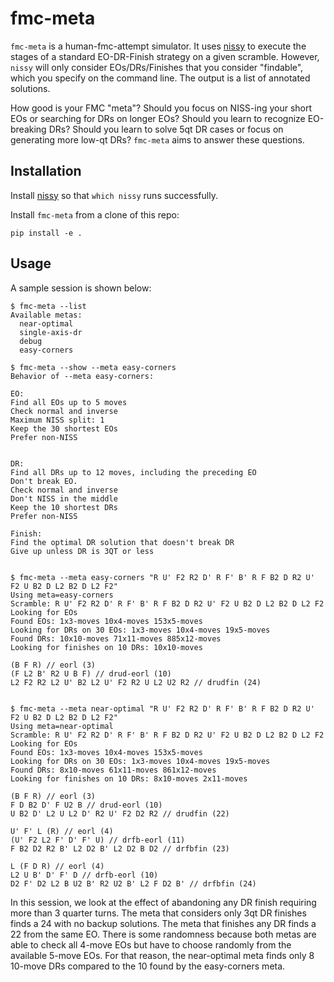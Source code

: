 # fmc-meta

`fmc-meta` is a human-fmc-attempt simulator. It uses [nissy](https://nissy.tronto.net/) to execute the stages of a standard EO-DR-Finish strategy on a given scramble. However, `nissy` will only consider EOs/DRs/Finishes that you consider "findable", which you specify on the command line. The output is a list of annotated solutions.

How good is your FMC "meta"? Should you focus on NISS-ing your short EOs or searching for DRs on longer EOs? Should you learn to recognize EO-breaking DRs? Should you learn to solve 5qt DR cases or focus on generating more low-qt DRs?  `fmc-meta` aims to answer these questions.

## Installation

Install [nissy](https://nissy.tronto.net/) so that `which nissy` runs successfully.

Install `fmc-meta` from a clone of this repo:
```
pip install -e .
```

## Usage

A sample session is shown below:
```
$ fmc-meta --list
Available metas:
  near-optimal
  single-axis-dr
  debug
  easy-corners

$ fmc-meta --show --meta easy-corners
Behavior of --meta easy-corners:

EO:
Find all EOs up to 5 moves
Check normal and inverse
Maximum NISS split: 1
Keep the 30 shortest EOs
Prefer non-NISS


DR:
Find all DRs up to 12 moves, including the preceding EO
Don't break EO.
Check normal and inverse
Don't NISS in the middle
Keep the 10 shortest DRs
Prefer non-NISS

Finish:
Find the optimal DR solution that doesn't break DR
Give up unless DR is 3QT or less


$ fmc-meta --meta easy-corners "R U' F2 R2 D' R F' B' R F B2 D R2 U' F2 U B2 D L2 B2 D L2 F2"
Using meta=easy-corners
Scramble: R U' F2 R2 D' R F' B' R F B2 D R2 U' F2 U B2 D L2 B2 D L2 F2
Looking for EOs
Found EOs: 1x3-moves 10x4-moves 153x5-moves
Looking for DRs on 30 EOs: 1x3-moves 10x4-moves 19x5-moves
Found DRs: 10x10-moves 71x11-moves 885x12-moves
Looking for finishes on 10 DRs: 10x10-moves

(B F R) // eorl (3)
(F L2 B' R2 U B F) // drud-eorl (10)
L2 F2 R2 L2 U' B2 L2 U' F2 R2 U L2 U2 R2 // drudfin (24)


$ fmc-meta --meta near-optimal "R U' F2 R2 D' R F' B' R F B2 D R2 U' F2 U B2 D L2 B2 D L2 F2"
Using meta=near-optimal
Scramble: R U' F2 R2 D' R F' B' R F B2 D R2 U' F2 U B2 D L2 B2 D L2 F2
Looking for EOs
Found EOs: 1x3-moves 10x4-moves 153x5-moves
Looking for DRs on 30 EOs: 1x3-moves 10x4-moves 19x5-moves
Found DRs: 8x10-moves 61x11-moves 861x12-moves
Looking for finishes on 10 DRs: 8x10-moves 2x11-moves

(B F R) // eorl (3)
F D B2 D' F U2 B // drud-eorl (10)
U B2 D' L2 U L2 D' R2 U' F2 D2 R2 // drudfin (22)

U' F' L (R) // eorl (4)
(U' F2 L2 F' D' F' U) // drfb-eorl (11)
F B2 D2 R2 B' L2 D2 B' L2 D2 B D2 // drfbfin (23)

L (F D R) // eorl (4)
L2 U B' D' F' D // drfb-eorl (10)
D2 F' D2 L2 B U2 B' R2 U2 B' L2 F D2 B' // drfbfin (24)
```

In this session, we look at the effect of abandoning any DR finish requiring more than 3 quarter turns. The meta that considers only 3qt DR finishes finds a 24 with no backup solutions. The meta that finishes any DR finds a 22 from the same EO. There is some randomness because both metas are able to check all 4-move EOs but have to choose randomly from the available 5-move EOs. For that reason, the near-optimal meta finds only 8 10-move DRs compared to the 10 found by the easy-corners meta.